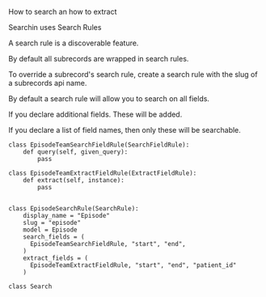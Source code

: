 How to search an how to extract

Searchin uses Search Rules

A search rule is a discoverable feature.

By default all subrecords are wrapped in search rules.

To override a subrecord's search rule, create a search rule with the slug of a subrecords api name.

By default a search rule will allow you to search on all fields.

If you declare additional fields. These will be added.

If you declare a list of field names, then only
these will be searchable.

```
class EpisodeTeamSearchFieldRule(SearchFieldRule):
    def query(self, given_query):
        pass

class EpisodeTeamExtractFieldRule(ExtractFieldRule):
    def extract(self, instance):
        pass


class EpisodeSearchRule(SearchRule):
    display_name = "Episode"
    slug = "episode"
    model = Episode
    search_fields = (
      EpisodeTeamSearchFieldRule, "start", "end",
    )
    extract_fields = (
      EpisodeTeamExtractFieldRule, "start", "end", "patient_id"
    )

class Search



```
